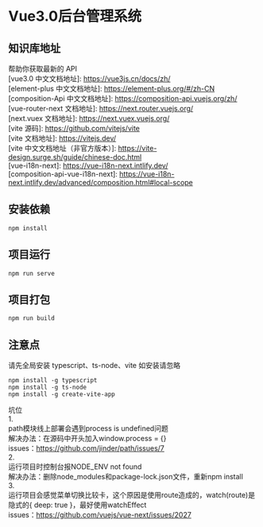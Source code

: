 # Vue3.0后台管理系统

## 知识库地址

帮助你获取最新的 API  
[vue3.0 中文文档地址]: https://vue3js.cn/docs/zh/  
[element-plus 中文文档地址]: https://element-plus.org/#/zh-CN  
[composition-Api 中文文档地址]: https://composition-api.vuejs.org/zh/  
[vue-router-next 文档地址]: https://next.router.vuejs.org/  
[next.vuex 文档地址]: https://next.vuex.vuejs.org/  
[vite 源码]: https://github.com/vitejs/vite  
[vite 文档地址]: https://vitejs.dev/  
[vite 中文文档地址（非官方版本）]: https://vite-design.surge.sh/guide/chinese-doc.html  
[vue-i18n-next]: https://vue-i18n-next.intlify.dev/  
[composition-api-vue-i18n-next]: https://vue-i18n-next.intlify.dev/advanced/composition.html#local-scope  

## 安装依赖

```
npm install
```

## 项目运行

```
npm run serve
```

## 项目打包

```
npm run build
```

## 注意点

请先全局安装 typescript、ts-node、vite 如安装请忽略

```
npm install -g typescript
npm install -g ts-node
npm install -g create-vite-app
```

坑位  
1.  
path模块线上部署会遇到process is undefined问题  
解决办法：在源码中开头加入window.process = {}  
issues：https://github.com/jinder/path/issues/7  
2.  
运行项目时控制台报NODE_ENV not found  
解决办法：删除node_modules和package-lock.json文件，重新npm install  
3.  
运行项目会感觉菜单切换比较卡，这个原因是使用route造成的，watch(route)是隐式的{ deep: true }，最好使用watchEffect  
issues：https://github.com/vuejs/vue-next/issues/2027  